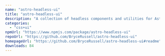 ```yaml
---
name: "astro-headless-ui"
title: "astro-headless-ui"
description: "A collection of headless components and utilities for Astro. Pagination, Breadcrumb, Themes, Copy buttons, and more!"
categories:
  - "css+ui"
npmUrl: "https://www.npmjs.com/package/astro-headless-ui"
repoUrl: "https://github.com/BryceRussell/astro-headless-ui"
homepageUrl: "https://github.com/BryceRussell/astro-headless-ui#readme"
downloads: 84
---
```

